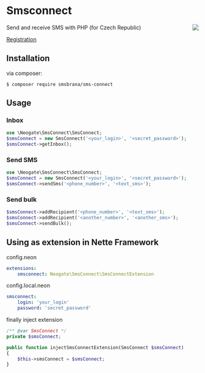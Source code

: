 # Smsconnect

<img align="right" src="http://www.smsbrana.cz/images/logo.png">

Send and receive SMS with PHP (for Czech Republic)

[Registration](http://www.smsbrana.cz/registrace.html)

## Installation

via composer:

    $ composer require smsbrana/sms-connect

## Usage

### Inbox

```php
use \Neogate\SmsConnect\SmsConnect;
$smsConnect = new SmsConnect('<your_login>', '<secret_password>');
$smsConnect->getInbox();
```

### Send SMS

```php
use \Neogate\SmsConnect\SmsConnect;
$smsConnect = new SmsConnect('<your_login>', '<secret_password>');
$smsConnect->sendSms('<phone_number>', '<text_sms>');
```

### Send bulk
```php
$smsConnect->addRecipient('<phone_number>', '<text_sms>');
$smsConnect->addRecipient('<another_number>', '<another_sms>');
$smsConnect->sendBulk();
```
## Using as extension in Nette Framework

config.neon
```yml
extensions:
	smsconnect: Neogate\SmsConnect\SmsConnectExtension
```

config.local.neon
```yml
smsconnect:
	login: 'your_login'
	password: 'secret_password'
```

finally inject extension
```php
/** @var SmsConnect */
private $smsConnect;

public function injectSmsConnectExtension(SmsConnect $smsConnect)
{
    $this->smsConnect = $smsConnect;
}
```
